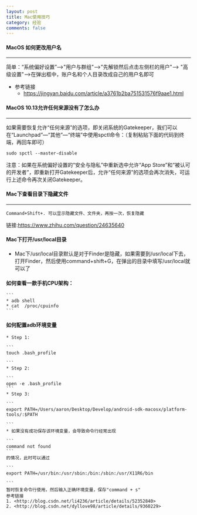 ```yaml
---
layout: post
title: Mac使用技巧
category: 经验
comments: false
---
```


#### MacOS 如何更改用户名
---
简单：“系统偏好设置”-->"用户与群组"-->"先解锁然后点击左侧栏的用户"-->
"高级设置"-->在弹出框中，账户名和个人目录改成自己的用户名即可

* 参考链接
	* <https://jingyan.baidu.com/article/a3761b2ba751531576f9aae1.html>

#### MacOS 10.13允许任何来源没有了怎么办
---
如果需要恢复允许“任何来源”的选项，即关闭系统的Gatekeeper，我们可以在“Launchpad”—“其他”—“终端”中使用spctl命令：（复制粘贴下面的代码到终端，再回车即可）

```
sudo spctl --master-disable

```

注意：如果在系统偏好设置的“安全与隐私”中重新选中允许“App Store”和“被认可的开发者”，即重新打开Gatekeeper后，允许“任何来源”的选项会再次消失，可运行上述命令再次关闭Gatekeeper。

#### Mac下查看目录下隐藏文件
---
```
Command+Shift+. 可以显示隐藏文件、文件夹，再按一次，恢复隐藏
```
链接:<https://www.zhihu.com/question/24635640>
 

#### Mac下打开/usr/local目录
	

* Mac下/usr/local目录默认是对于Finder是隐藏，如果需要到/usr/local下去，打开Finder，然后使用command+shift+G，在弹出的目录中填写/usr/local就可以了

#### 如何查看一款手机CPU架构：

	```
	* adb shell  
	* cat  /proc/cpuinfo
	```
#### 如何配置adb环境变量
	* Step 1: 
	
	```
	touch .bash_profile
	
	```
	* Step 2:
	
	```
	open -e .bash_profile
	```
	* Step 3:

	```
	export PATH=/Users/aaron/Desktop/Develop/android-sdk-macosx/platform-tools/:$PATH
	
	```
	* 如果没有成功保存该环境变量，会导致命令行经常出现
	
	```
	command not found
	```
	的情况，此时可以通过
	
	```
	export PATH=/usr/bin:/usr/sbin:/bin:/sbin:/usr/X11R6/bin
	
	```
	暂时恢复命令行使用，然后输入正确环境变量，保存"command + s"
	参考链接
	1. <http://blog.csdn.net/li4236/article/details/52352840>
	2. <http://blog.csdn.net/dyllove98/article/details/9360229>